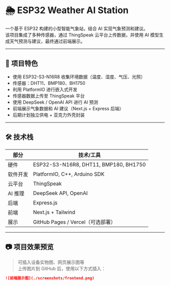 # 🌦️ ESP32 Weather AI Station

一个基于 ESP32 构建的小型智能气象站，结合 AI 实现气象预测和建议。  
该项目集成了多种传感器，通过 ThingSpeak 云平台上传数据，并使用 AI 模型生成天气预测与建议，最终通过前端展示。

---

## 📌 项目特色

- 使用 ESP32-S3-N16R8 收集环境数据（温度、湿度、气压、光照）
- 传感器：DHT11、BMP180、BH1750
- 利用 PlatformIO 进行嵌入式开发
- 传感器数据上传至 ThingSpeak 平台
- 使用 DeepSeek / OpenAI API 进行 AI 预测
- 前端展示气象数据和 AI 建议（Next.js + Express 后端）
- 后期计划独立供电 + 亚克力外壳封装

---

## 🛠️ 技术栈

| 部分 | 技术/工具 |
|------|-----------|
| 硬件 | ESP32-S3-N16R8, DHT11, BMP180, BH1750 |
| 软件开发 | PlatformIO, C++, Arduino SDK |
| 云平台 | ThingSpeak |
| AI 推理 | DeepSeek API, OpenAI |
| 后端 | Express.js |
| 前端 | Next.js + Tailwind |
| 展示 | GitHub Pages / Vercel（可选部署） |

---

## 📷 项目效果预览

> 可插入设备实物图、网页展示图等  
> 上传图片到 GitHub 后，使用以下方式插入：

```markdown
![前端展示图](./screenshots/frontend.png)
